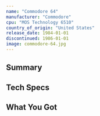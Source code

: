 ```yaml
---
name: "Commodore 64"
manufacturer: "Commodore"
cpu: "MOS Technology 6510"
country_of_origin: "United States"
release_date: 1984-01-01
discontinued: 1986-01-01
image: commodore-64.jpg
---
```


## Summary

## Tech Specs

## What You Got